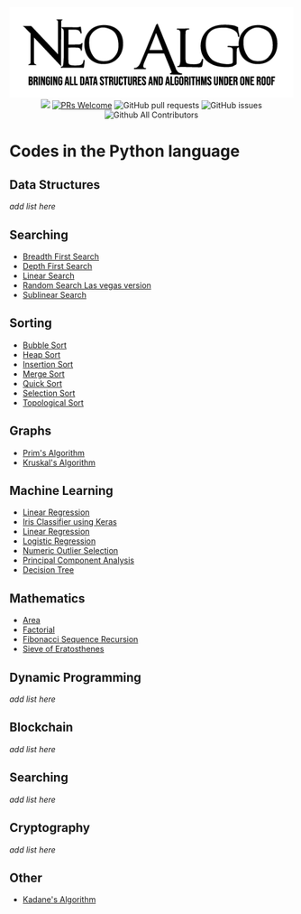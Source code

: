 <p align="center">
    <img src="../img/neo_algo.png"><br>
    <img src="https://img.shields.io/github/license/tesseractcoding/neoalgo?style=flat">
    <a href="http://makeapullrequest.com" target="_blank"><img src="https://img.shields.io/badge/PRs-welcome-brightgreen.svg?style=flat" alt="PRs Welcome"></a>
    <img alt="GitHub pull requests" src="https://img.shields.io/github/issues-pr/tesseractcoding/neoalgo">
    <img alt="GitHub issues" src="https://img.shields.io/github/issues/tesseractcoding/neoalgo">
    <img alt="Github All Contributors" src="https://img.shields.io/github/all-contributors/tesseractcoding/neoalgo">
</p>

# Codes in the Python language

## Data Structures
_add list here_

## Searching
* [Breadth First Search](/search/bfs.py)
* [Depth First Search](/search/dfs.py)
* [Linear Search](/search/Linear_Search.py)
* [Random Search Las vegas version](/search/random_search_las_vegas.py)
* [Sublinear Search](/search/Sublinear_search.ipynb)

## Sorting
* [Bubble Sort](/sort/Bubble_Sort.py)
* [Heap Sort](/sort/Heap_sort.py)
* [Insertion Sort](/sort/insertion.py)
* [Merge Sort](/sort/Merge_Sort.py)
* [Quick Sort](/sort/QuickSort.py)
* [Selection Sort](/sort/Selection_Sort.py)
* [Topological Sort](/sort/topological_sort.py)

## Graphs
* [Prim's Algorithm](/graphs/Prim_Algorithm.py)
* [Kruskal's Algorithm](/graphs/Kruskal_Algorithm.py) 

## Machine Learning
* [Linear Regression](Linear_Regression.ipynb)
* [Iris Classifier using Keras](/ml/Iris_Classifier_using_Keras.ipynb)
* [Linear Regression](/ml/Linear_Regression.ipynb)
* [Logistic Regression](/ml/Logistic_Regression.ipynb)
* [Numeric Outlier Selection](/ml/Numerical_outlier_method.ipynb)
* [Principal Component Analysis](/ml/principal_component_analysis.ipynb)
* [Decision Tree](DecisionTree_From_Scratch.ipynb)

## Mathematics
* [Area](/math/Area.py)
* [Factorial](/math/factorial.py)
* [Fibonacci Sequence Recursion](/math/fibonacci_recursion.py)
* [Sieve of Eratosthenes](/math/prime_number_using_sieve_of_Eratosthenes.py)

## Dynamic Programming
_add list here_

## Blockchain
_add list here_

## Searching
_add list here_

## Cryptography
_add list here_

## Other
* [Kadane's Algorithm](/other/Kadanes_Algorithm.py)
